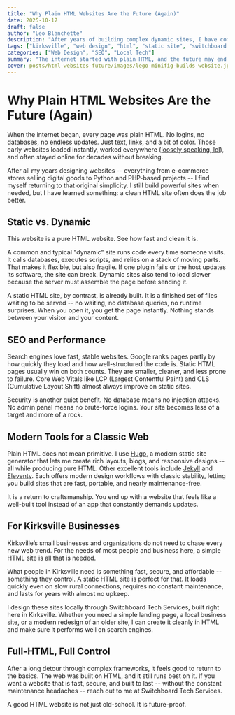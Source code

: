 ```yaml
---
title: "Why Plain HTML Websites Are the Future (Again)"
date: 2025-10-17
draft: false
author: "Leo Blanchette"
description: "After years of building complex dynamic sites, I have come home to the simplicity and power of plain HTML. Here is why that matters for Kirksville businesses."
tags: ["kirksville", "web design", "html", "static site", "switchboard tech services"]
categories: ["Web Design", "SEO", "Local Tech"]
summary: "The internet started with plain HTML, and the future may end up back there. Fast, secure, and easy to maintain -- static websites are making a comeback."
cover: posts/html-websites-future/images/lego-minifig-builds-website.jpg
---
```


# Why Plain HTML Websites Are the Future (Again)

When the internet began, every page was plain HTML. No logins, no databases, no endless updates. Just text, links, and a bit of color. Those early websites loaded instantly, worked everywhere ([loosely speaking, lol](https://en.wikipedia.org/wiki/Browser_wars)), and often stayed online for decades without breaking.

After all my years designing websites -- everything from e-commerce stores selling digital goods to Python and PHP-based projects -- I find myself returning to that original simplicity. I still build powerful sites when needed, but I have learned something: a clean HTML site often does the job better.

## Static vs. Dynamic

This website is a pure HTML website. See how fast and clean it is.

A common and typical "dynamic" site runs code every time someone visits. It calls databases, executes scripts, and relies on a stack of moving parts. That makes it flexible, but also fragile. If one plugin fails or the host updates its software, the site can break. Dynamic sites also tend to load slower because the server must assemble the page before sending it.

A static HTML site, by contrast, is already built. It is a finished set of files waiting to be served -- no waiting, no database queries, no runtime surprises. When you open it, you get the page instantly. Nothing stands between your visitor and your content.

## SEO and Performance

Search engines love fast, stable websites. Google ranks pages partly by how quickly they load and how well-structured the code is. Static HTML pages usually win on both counts. They are smaller, cleaner, and less prone to failure. Core Web Vitals like LCP (Largest Contentful Paint) and CLS (Cumulative Layout Shift) almost always improve on static sites.

Security is another quiet benefit. No database means no injection attacks. No admin panel means no brute-force logins. Your site becomes less of a target and more of a rock.

## Modern Tools for a Classic Web

Plain HTML does not mean primitive. I use [Hugo](https://gohugo.io/), a modern static site generator that lets me create rich layouts, blogs, and responsive designs -- all while producing pure HTML. Other excellent tools include [Jekyll](https://jekyllrb.com/) and [Eleventy](https://www.11ty.dev/). Each offers modern design workflows with classic stability, letting you build sites that are fast, portable, and nearly maintenance-free.

It is a return to craftsmanship. You end up with a website that feels like a well-built tool instead of an app that constantly demands updates.

## For Kirksville Businesses

Kirksville’s small businesses and organizations do not need to chase every new web trend. For the needs of most people and business here, a simple HTML site is all that is needed.

What people in Kirksville need is something fast, secure, and affordable -- something they control. A static HTML site is perfect for that. It loads quickly even on slow rural connections, requires no constant maintenance, and lasts for years with almost no upkeep.

I design these sites locally through Switchboard Tech Services, built right here in Kirksville. Whether you need a simple landing page, a local business site, or a modern redesign of an older site, I can create it cleanly in HTML and make sure it performs well on search engines.

## Full-HTML, Full Control

After a long detour through complex frameworks, it feels good to return to the basics. The web was built on HTML, and it still runs best on it. If you want a website that is fast, secure, and built to last -- without the constant maintenance headaches -- reach out to me at Switchboard Tech Services. 

A good HTML website is not just old-school. It is future-proof.
